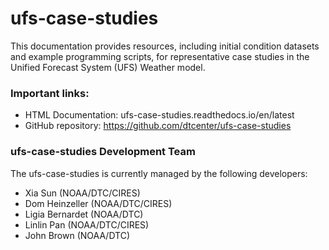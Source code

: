 # ufs-case-studies

This documentation provides resources, including initial condition datasets and example programming scripts, for representative case studies in the Unified Forecast System (UFS) Weather model.

### Important links:
* HTML Documentation: ufs-case-studies.readthedocs.io/en/latest
* GitHub repository: https://github.com/dtcenter/ufs-case-studies

### ufs-case-studies Development Team
The ufs-case-studies is currently managed by the following developers:
* Xia Sun (NOAA/DTC/CIRES)
* Dom Heinzeller (NOAA/DTC/CIRES)
* Ligia Bernardet (NOAA/DTC)
* Linlin Pan (NOAA/DTC/CIRES)
* John Brown (NOAA/DTC) 